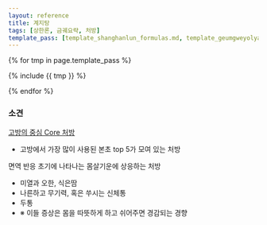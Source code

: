 ```yaml
---
layout: reference
title: 계지탕
tags: [상한론, 금궤요략, 처방]
template_pass: [template_shanghanlun_formulas.md, template_geumgweyolyag_formulas.md, template_etc_formulas.md]
---
```



{% for tmp in page.template_pass %}

{% include {{ tmp }} %}

{% endfor %}

### 소견

[고방의 중심 Core 처방]( {{site.baseurl}}/lecture/2018/03/herb_network )

* 고방에서 가장 많이 사용된 본초 top 5가 모여 있는 처방

면역 반응 초기에 나타나는 몸살기운에 상응하는 처방

* 미열과 오한, 식은땀
* 나른하고 무기력, 혹은 쑤시는 신체통
* 두통
* ※ 이들 증상은 몸을 따뜻하게 하고 쉬어주면 경감되는 경향
